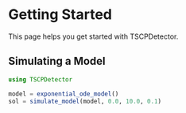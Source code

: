 # Getting Started

This page helps you get started with TSCPDetector.

## Simulating a Model

```julia
using TSCPDetector

model = exponential_ode_model()
sol = simulate_model(model, 0.0, 10.0, 0.1)
